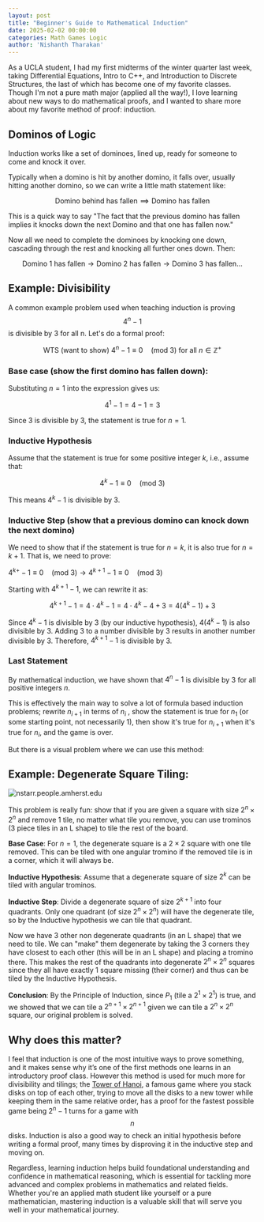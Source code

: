 ```yaml
---
layout: post
title: "Beginner's Guide to Mathematical Induction"
date: 2025-02-02 00:00:00
categories: Math Games Logic 
author: 'Nishanth Tharakan'
---
```


<script type="text/x-mathjax-config">
  MathJax.Hub.Config({
    tex2jax: {
      inlineMath: [ ['$','$'], ["\$$","\$$"] ],
      processEscapes: true
    }
  });
</script>

<script type="text/javascript" charset="utf-8" 
src="https://cdn.mathjax.org/mathjax/latest/MathJax.js?config=TeX-AMS-MML_HTMLorMML,
https://vincenttam.github.io/javascripts/MathJaxLocal.js"></script>

As a UCLA student, I had my first midterms of the winter quarter last week, taking Differential Equations, Intro to C++, and Introduction to Discrete Structures, the last of which has become one of my favorite classes. Though I'm not a pure math major (applied all the way!), I love learning about new ways to do mathematical proofs, and I wanted to share more about my favorite method of proof: induction.

## Dominos of Logic

Induction works like a set of dominoes, lined up, ready for someone to come and knock it over.

Typically when a domino is hit by another domino, it falls over, usually hitting another domino, so we can write a little math statement like:

$$ \text{Domino behind has fallen} \implies \text{Domino has fallen} $$

This is a quick way to say "The fact that the previous domino has fallen implies it knocks down the next Domino and that one has fallen now." 
 
Now all we need to complete the dominoes by knocking one down, cascading through the rest and knocking all further ones down. Then:

$$ \text{Domino 1 has fallen} 
\rightarrow \text{Domino 2 has fallen} \rightarrow  \text{Domino 3 has fallen}  ...  $$

## Example: Divisibility

A common example problem used when teaching induction is proving $$4^n - 1$$ is divisible by 3 for all n. Let's do a formal proof:

$$ \text{WTS (want to show) } 4^n -1 \equiv 0 \quad(\text{mod 3}) \text{ for all } n \in \mathbb{Z}^+$$

### Base case (show the first domino has fallen down):

Substituting $n = 1$ into the expression gives us:

$$4^1 - 1 = 4 - 1 = 3$$

Since 3 is divisible by 3, the statement is true for $n = 1$.

### Inductive Hypothesis
Assume that the statement is true for some positive integer $k$, i.e., assume that:

$$ 4^k -1 \equiv 0 \quad(\text{mod 3}) $$

This means $4^k - 1$ is divisible by 3.

### Inductive Step (show that a previous domino can knock down the next domino)
We need to show that if the statement is true for $n = k$, it is also true for $n = k + 1$. That is, we need to prove:

$4^{k+} - 1 \equiv 0 \quad(\text{mod 3}) \rightarrow 4^{k+1} - 1 \equiv 0 \quad(\text{mod 3})$

Starting with $4^{k+1} - 1$, we can rewrite it as:

$$4^{k+1} - 1 = 4 \cdot 4^k - 1 = 4 \cdot 4^k - 4 + 3 = 4(4^k - 1) + 3$$

Since $4^k - 1$ is divisible by 3 (by our inductive hypothesis), $4(4^k - 1)$ is also divisible by 3. Adding 3 to a number divisible by 3 results in another number divisible by 3. Therefore, $4^{k+1} - 1$ is divisible by 3.

### Last Statement
By mathematical induction, we have shown that $4^n - 1$ is divisible by 3 for all positive integers $n$.

This is effectively the main way to solve a lot of formula based induction problems; rewrite $n_{i+1}$ in terms of $n_{i}$ , show the statement is true for $n_1$ (or some starting point, not necessarily 1), then show it's true for $n_{i+1}$ when it's true for $n_{i}$, and the game is over. 

But there is a visual problem where we can use this method: 

## Example: Degenerate Square Tiling:
<img src="https://nstarr.people.amherst.edu/trom/v-21.gif" alt="nstarr.people.amherst.edu"/>

This problem is really fun: show that if you are given a square with size $2^n \times 2^n$ and remove 1 tile, no matter what tile you remove, you can use trominos (3 piece tiles in an L shape) to tile the rest of the board.

**Base Case**: For $n = 1$, the degenerate square is a $2 \times 2$ square with one tile removed. This can be tiled with one angular tromino if the removed tile is in a corner, which it will always be.

**Inductive Hypothesis**: Assume that a degenerate square of size $2^k$ can be tiled with angular trominos.
    
**Inductive Step**: Divide a degenerate square of size $2^{k+1}$ into four quadrants. Only one quadrant (of size $2^n \times 2^n$) will have the degenerate tile, so by the Inductive hypothesis we can tile that quadrant.

Now we have 3 other non degenerate quadrants (in an L shape) that we need to tile. We can "make" them degenerate by taking the 3 corners they have closest to each other (this will be in an L shape) and placing a tromino there. This makes the rest of the quadrants into degenerate $2^n \times 2^n$ squares since they all have exactly 1 square missing (their corner) and thus can be tiled by the Inductive Hypothesis.

**Conclusion**: By the Principle of Induction, since $P_1$ (tile a $2^1 \times 2^1$) is true, and we showed that we can tile a $2^{n+1} \times 2^{n+1}$ given we can tile a $2^n \times 2^n$ square, our original problem is solved.                  

## Why does this matter?

I feel that induction is one of the most intuitive ways to prove something, and it makes sense why it’s one of the first methods one learns in an introductory proof class. However this method is used for much more for divisibility and tilings; the [Tower of Hanoi](https://en.wikipedia.org/wiki/Tower_of_Hanoi), a famous game where you stack disks on top of each other, trying to move all the disks to a new tower while keeping them in the same relative order, has a proof for the fastest possible game being $2^n - 1$ turns for a game with $$n$$ disks. Induction is also a good way to check an initial hypothesis before writing a formal proof, many times by disproving it in the inductive step and moving on. 

Regardless, learning induction helps build foundational understanding and confidence in mathematical reasoning, which is essential for tackling more advanced and complex problems in mathematics and related fields. Whether you're an applied math student like yourself or a pure mathematician, mastering induction is a valuable skill that will serve you well in your mathematical journey.

